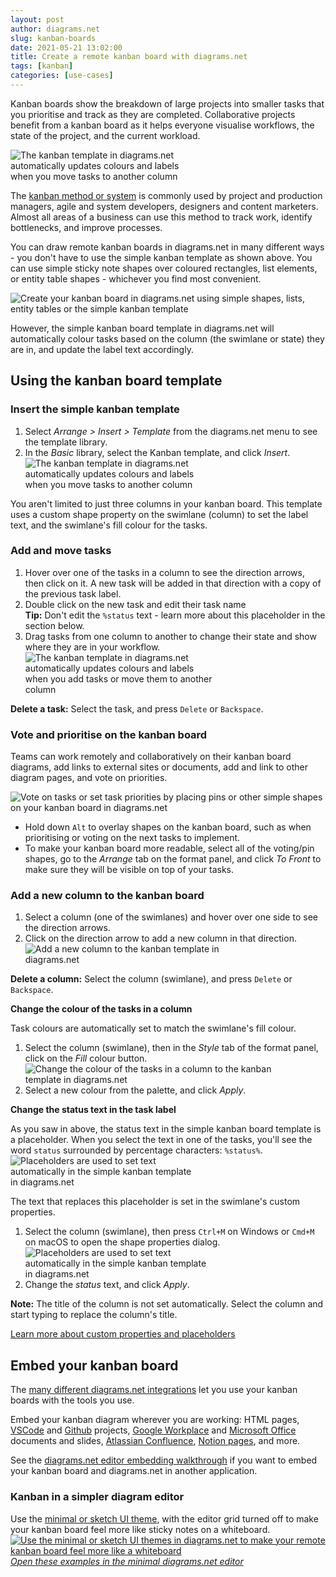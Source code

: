 ```yaml
---
layout: post
author: diagrams.net
slug: kanban-boards
date: 2021-05-21 13:02:00
title: Create a remote kanban board with diagrams.net
tags: [kanban]
categories: [use-cases]
---
```


Kanban boards show the breakdown of large projects into smaller tasks that you prioritise and track as they are completed. Collaborative projects benefit from a kanban board as it helps everyone visualise workflows, the state of the project, and the current workload.

<img src="/assets/img/blog/kanban-template-example.png" style="width=100%;max-width:300px;height:auto;"  alt="The kanban template in diagrams.net automatically updates colours and labels when you move tasks to another column">

The [kanban method or system](https://en.wikipedia.org/wiki/Kanban) is commonly used by project and production managers, agile and system developers, designers and content marketers. Almost all areas of a business can use this method to track work, identify bottlenecks, and improve processes. 

You can draw remote kanban boards in diagrams.net in many different ways - you don't have to use the simple kanban template as shown above. You can use simple sticky note shapes over coloured rectangles, list elements, or entity table shapes - whichever you find most convenient. 

<img src="/assets/img/blog/kanban-template-alternatives.png" style="width=100%;max-width:600px;height:auto;"  alt="Create your kanban board in diagrams.net using simple shapes, lists, entity tables or the simple kanban template">

However, the simple kanban board template in diagrams.net will automatically colour tasks based on the column (the swimlane or state) they are in, and update the label text accordingly. 

## Using the kanban board template

### Insert the simple kanban template

1. Select _Arrange > Insert > Template_ from the diagrams.net menu to see the template library. 
2. In the _Basic_ library, select the Kanban template, and click _Insert_. 
<br /><img src="/assets/img/blog/kanban-template-insert.png" style="width=100%;max-width:300px;height:auto;"  alt="The kanban template in diagrams.net automatically updates colours and labels when you move tasks to another column">

You aren't limited to just three columns in your kanban board. This template uses a custom shape property on the swimlane (column) to set the label text, and the swimlane's fill colour for the tasks.

### Add and move tasks

1. Hover over one of the tasks in a column to see the direction arrows, then click on it. A new task will be added in that direction with a copy of the previous task label. 
2. Double click on the new task and edit their task name 
<br />**Tip:** Don't edit the ``%status`` text - learn more about this placeholder in the section below. 
3. Drag tasks from one column to another to change their state and show where they are in your workflow.
<br /><img src="/assets/img/blog/kanban-template-use.gif" style="width=100%;max-width:300px;height:auto;"  alt="The kanban template in diagrams.net automatically updates colours and labels when you add tasks or move them to another column">

**Delete a task:** Select the task, and press ``Delete`` or ``Backspace``.

### Vote and prioritise on the kanban board

Teams can work remotely and collaboratively on their kanban board diagrams, add links to external sites or documents, add and link to other diagram pages, and vote on priorities.

<img src="/assets/img/blog/kanban-template-vote.png" style="width=100%;max-width:500px;height:auto;"  alt="Vote on tasks or set task priorities by placing pins or other simple shapes on your kanban board in diagrams.net">

* Hold down ``Alt`` to overlay shapes on the kanban board, such as when prioritising or voting on the next tasks to implement.
* To make your kanban board more readable, select all of the voting/pin shapes, go to the _Arrange_ tab on the format panel, and click _To Front_ to make sure they will be visible on top of your tasks.


### Add a new column to the kanban board

1. Select a column (one of the swimlanes) and hover over one side to see the direction arrows.
2. Click on the direction arrow to add a new column in that direction.
<br /><img src="/assets/img/blog/kanban-template-add-column.gif" style="width=100%;max-width:400px;height:auto;"  alt="Add a new column to the kanban template in diagrams.net">

**Delete a column:** Select the column (swimlane), and press ``Delete`` or ``Backspace``.

**Change the colour of the tasks in a column**

Task colours are automatically set to match the swimlane's fill colour.

1. Select the column (swimlane), then in the _Style_ tab of the format panel, click on the _Fill_ colour button.
<br /><img src="/assets/img/blog/kanban-template-recolour-column.png" style="width=100%;max-width:400px;height:auto;"  alt="Change the colour of the tasks in a column to the kanban template in diagrams.net">
2. Select a new colour from the palette, and click _Apply_.

**Change the status text in the task label**

As you saw in above, the status text in the simple kanban board template is a placeholder. When you select the text in one of the tasks, you'll see the word ``status`` surrounded by percentage characters: ``%status%``. 
<br /><img src="/assets/img/blog/kanban-template-label-placeholder.png" style="width=100%;max-width:300px;height:auto;"  alt="Placeholders are used to set text automatically in the simple kanban template in diagrams.net">

The text that replaces this placeholder is set in the swimlane's custom properties.

1. Select the column (swimlane), then press ``Ctrl+M`` on Windows or ``Cmd+M`` on macOS to open the shape properties dialog. 
<br /><img src="/assets/img/blog/kanban-template-relabel-column.png" style="width=100%;max-width:300px;height:auto;"  alt="Placeholders are used to set text automatically in the simple kanban template in diagrams.net">
2. Change the _status_ text, and click _Apply_.

**Note:** The title of the column is not set automatically. Select the column and start typing to replace the column's title.

[Learn more about custom properties and placeholders](/blog/placeholders.html)

## Embed your kanban board

The [many different diagrams.net integrations](/integrations.html) let you use your kanban boards with the tools you use. 

Embed your kanban diagram wherever you are working: HTML pages, [VSCode](/blog/embed-diagrams-vscode.html) and [Github](/blog/embed-diagrams-github-markdown.html) projects, [Google Workplace](/blog/diagrams-google-docs.html) and [Microsoft Office](/doc/faq/microsoft-office-diagrams.html) documents and slides, [Atlassian Confluence](/doc/drawio-confluence-cloud.html), [Notion pages](/embed-diagrams-notion.html), and more. 

See the [diagrams.net editor embedding walkthrough](/blog/embedding-walkthrough.html) if you want to embed your kanban board and diagrams.net in another application.

### Kanban in a simpler diagram editor

Use the [minimal or sketch UI theme](/blog/diagram-editor-theme.html), with the editor grid turned off to make your kanban board feel more like sticky notes on a whiteboard. 
<br />[<img src="/assets/img/blog/kanban-template-examples-minimal.png" style="width=100%;max-width:600px;height:auto;"  alt="Use the minimal or sketch UI themes in diagrams.net to make your remote kanban board feel more like a whiteboard">](https://app.diagrams.net/?ui=min&title=kanban.drawio#R7Z1bd5u6EoB%2FTR7jxd34Mfd2r6Tpanr23n3aSwZsq8HIBZxLf%2F2RhIQBCQenGHCstCuxJYwBfTOjGWbEiXmxfLmJwWpxh%2FwgPDE0%2F%2BXEvDwxDNPRLfyHtLxmLbqljbOWeQz9rE3bNDzA3wHbkLeuoR8krC1rShEKU7gqN3ooigIvLbWBOEbP5c1mKPRLDSswD0qHQRoePBAGwmb%2FQD9dZK2uMd60fwrgfMG%2FWXcmWc8S8I3ZjpMF8NFzocm8OjEvYoTS7NXy5SIIydUrX5frmt78wOIgSpt8wH%2B8XM%2FvX%2BJQBz%2FWn%2F810cNf2qmZ7eUJhGt2wuxg01d%2BBWK0jvyA7EQ7Mc%2BfFzANHlbAI73PeNBx2yJdhvidjl8mj0HqLdibBfAW6zi4IRtdWrhhhWCUBvHVEz7khO1whqL0GixhSAg5iz2yfw%2F3GtolWOPrGsRsowe0jum3LtIUD75hm2f4Fz5d8otskIzmCM3DAKxgMvLQknZ4Cd30epZ9BX5Z%2BhLbOK9%2BTYagQY8NhuEFClFMr4Q5c73A88hZpjF6DAo9U9e2bPIJcVDYOD0FcRq8FJrYIN0EaBmkMT4yjfWeOhb7DJOZU4Mz9bwh0NTsrG1RoM8xXUY%2Bo36e730DBn7B2JBz8ms6uf8F%2Fvf08%2FnOvnxE6GZqXZ%2FaYwGU74jINRJ4SZ7hMgRRwK8n6yFA4Ose%2BrfgFa3JAScp8B75u%2FMFiuFvvD3IUUpBnI%2BGs2U0Np98IHtkXMVBgj%2F7lY%2BEXmm6Ay%2BlDW9BkrIGD4UhWCVwmh%2F3EsRzGJ2jNMVUZRvVI8DP%2F7pyuPSnDJk%2BqYpMC%2FxY7riCj6kJ%2BGA9LOKj6%2Ba%2B8HFFfEDyiFt0gR98mqlwgSOUAVW4pqwJhHAe4bdhMCMfI9cJYvV9xppTRDRUghUWjOa3dBuqiljLN3b2pAnhz85CqqIX0PeDiMCBUpCCjASNazB6dexz%2FB9fxAttZJ%2FY%2BMAv8Ht98x7%2FJ5vH6QWK8LkASAc0wJg9BwS1XTnYLpZv08FowJLUiAW%2BXfsoTOpQEE2PQmGfKNhGzyg4Wh0KpkKhUxTGbjMUTHtfKOgCCpf4os57m134duD61mBmF64xNR1nALMLx3z%2F7MLaFzxGnR6xlB75Az3iNKdjKLMLR3RoGQq2QqFTFPqfXTh1KDgKhU5RaDy72BsKtmR2gUeyt8kFCNzZcEIXjucG09kAJhfjd4cu3H0FvhxJ4CvTImOlRf5Ei9iN4RjM3KI2iOUqFDpFoencYm8GRTdEi1IbD1%2BAFXnJRqBkHMxMaWMDACNyByIzNYISLxsfuqPc%2BMzgS%2BB%2Fy%2B5zUUuBnm%2Fxzoq3V4p2jJPmBVF2z6NkQ3TRVjW46dG32bBMq2Q2LAkerswj5dZlD3yIUc5aMPC5pxCE3wIvBdGcMlJGgFxjP0ar79iWB9zUS%2B%2BliZqFqg7amekW%2BnJanA7E7IIMUDNsxKyxapBNGGRjv7%2BhN8Wo5l3gw%2FVyNwDo7eyC0v7jscXHwPen1xiKdsZs0njMCoM0dkYTw7XHukV%2Fu1anQyZGH2tvT3U7aJWJQXkK4AxkGF%2B2DmFREjVzpPF%2B%2FFt3Oh1lMUyodHIXOtnpXyeLYcFbLDPHoZBz7g9IIVt1CnlHkf1ACnmHYTwUhSw6UUohd6GQJ%2F0rZDE4fyzauPloDUYb18ZAxTyNo9HGzYfxULSxGN6sScE47IBWntkx4CQLY3ABLVMFtFpRG25jFgYT0LLEgNYn%2FL3HYq%2FfFc6y3ZGZq3rLNK1ODbZVG88SE6KOxmDvHM%2BqG8OiJBr6yMntte04nVpsbhaUTu5YJ%2Fcf0LLEgNYR6eQc%2FEPSybUhLTEz8Vh08g7jeDA6Wc2T%2B9HJ%2Fce0bHGefDw3GawDnCbbtdNkMUP4aFTyB5wmywJbsuzfA49r8aTi4eb3uvo741ra%2FnSA8qFaURsHGNeyGyx%2B8TGNdQ79Tsba7HZ0av0lMfH%2BWIzzDuP2clIrZXa346hu8vejYPsPUtlHe5PfftdN%2Fo4VbO1dfbGc5WgU7M539btUsNIVvN6RuhyhlAzKG0t5TYH3OKeLf92v0xBGXGh8ED%2FekyFJiaLRRpot%2BiLX19eTc0PwRQoFUNzVSVBITu%2FchzGmCCIy7kxvzmPgQzxgl4WuCOvZRaGv%2FJ3GmbAGWb7qGn1TXNursNYXyQb4CecU6EtDYlKkq5kNaeWyFpyzU3tslryzU4PfR3yrzsppoc5KCrfonNVVWbGCuwK%2FggNdrapbYtVBVRj1rGvr44h5B%2BsUMXj0Oqo%2F1tJ3rQBlWCO7jJTJZ%2B8FpPiaDaUizhbqeaVEvSOxWKlLpS6bqEtdNhfoVF1KilLfytNUcCu4ZXA71bmAJFTbKdsNfEm1Uu0OOa5tUGJqVoUSR7z5s7%2BVaqWc1Hq19alvSgcqHSihO18%2B4rXa0JsSbJqir7yh4XlDuivxhkSrypdK7sQbql2Ltz4nTSlLpSybKMu8LLE3ZamL%2BVhvpvcouhXdMrqNKt1iGKtjuMW4v%2FKH6v2ht3OjWsDEqvrMnT63Q46JGEE%2FMZwwpWrlCb%2Bck5ebxIqsC39VoVcpS6Usd5ACnaum4dxG4s81eSsDVLlNg3ObdKfRPSRbolX35jXptTeR6jMnlK5UurKBruz0HpI0B0ZSWShCLV8nm4ziu9fJNq0T2XrY1cWvJU2N18MmLbL1sCVZ8Vxqirh9DeIl3gwfg6HdYYGsqjyadiSq%2FZrFfMn5naPYp9UE%2BcEXktMyMeYPHTSKQkbTIGFCNr5bhyl8oJueSMsCZjb5J5360h92DoX27KclwE1NmA2MR2JkYGxIGLe5l7UD5Gj6kzwG0tBCMA1CppzviX645xiDdM329yVg5VnbJcIqnCITIbkwiEP2NkBM%2B2sVcdAl5PCEOZ4Rl1NsS8HbJopl%2FAyNNz1ke%2BZtgkBJRFG%2Bhr0oeWUT0dRGVWg%2B02w8d6vInStldbt2a16nIClnkqXRWu7uD8%2FDbxmv9ezmN%2FAz12wal%2Bhzfq0RzzE%2BzUwttnOa7qxe6EXh%2FRtfLtsNJiiq39EzOy%2ByK2z9l0Rh449qu34LbOVYyfZ%2FuCObST2JSeYubrbf8nfhZihpyy5X0R1ehXgOt0AhFqDyE2a3q5LxVlXyVohGVC8F6djy8AqmL77nWbibyBB1cmKPiZLcgpXsTkmj%2FR3EPohAdabmskP7h8uHXpFYidW5pj87SLLVWJJZLzcx%2FHkCDb1Sd%2FfM3eZyrSu5%2FhBybSu5Hopc64MQbEMJ9ocQbEcJ9lAEu2eLfXn%2F%2BcuN6EN%2BJmK5itEcu0ZJE6Jc5U0OxZvUNMfRKoHJPXmTvNctMz0M79JSxupDGKuJMlZtGavm5dYD9i5tJdcfQa6zemIl10OQ62F4l44S7A8h2IYS7KEIdu%2Fe5Zcr0bm8QMtVGKR4aBrApG%2BFSTmWHTqW%2BvmZfmVUKN%2BrY2k6Q3Qsx8pOfQg7ZSo71ZKdsndOoRmiY%2Bkquf4Qcr09s0nJdYdy3bNjeeZ5wSqfaBbnoOUeztMXa2VdfDr1Tlc%2BWqb%2FfV74V%2Ben%2BvYApJqC7nUKWplqVjPnHFc73%2BsU1LbUFFSZqj83VVLVYqgY6DtM1RYtraagSq6HINfbo1ZKrjuU6w6noEItkhwOcb2bB0giohQS6D2%2BUnFM6XtSaJdwDvFsVSOrBOM%2FMV%2BsmHQiIuPpgnzAj8EzXTtH80D0BBI%2B891SDVo7F6s0Na8alfFdLttXFaHi2nTlglBzItaDjieyZXRaWINZzqm4js4tTIiK3jwypkAo3EB4E%2BA%2BEPJeYungNAbsmBSNg6ex6vScupI1H7gn1AmMvIK0VJ08DUs6chaTy8cYvIpSUldsaN%2BCENCaX0XjodJou5VqeUNSLG%2FyquNOeGywUA1H4JbM8r%2BiBLLK86xUtggZryynFbAgWeQo1EeASlNEthNakr98mWOoFiOIkhH8CqMir0Y2BdM039dK68mYvMOyNE3AvphTquAUit3tykoOujaR1ALrkhknX0ysfdN9wHQSNqV0EjbldBI2FZ1yOseTKp2ySvVO6WywFsNg6ZzNgC2l03XtGjonk7GiU06nUV1qeQB0Nniy12DpVJa9Vd1pVXSn0zucDdaLHyycyrC3a9gr6zI6dt9wiovUHw6cyq63CicPVA4HTjHofjhwKrPeKpxVh91w%2BoZTjLQfDpzKrLdr1itzzs3T5vqCU7Li%2FOHQqex6m3QK%2FvoA6FSReEVn1mtaVTo1o3c8VShe4cnw5J%2FJ8ewdThWJV3ByOKvPgtH03vEUV6T%2Fm6bFXX%2BNIYoxiUmTpx2oHI4hAKZX0jLx6EpjQtInxe0txe2QrbOaPLaqAE2jOnnsPSxkqHuRCk%2BOp5DHYfaOp7obqfDkeFYfZ9Q7nOpupIKT%2BzaVW%2BX6pMsMzR%2FLbz9%2B%2Byg0Xp1FHMGpB%2F%2F6IcnQ%2FE7T1hNeCfQIoimt3UsD3AJoNRB51toSUN7IhdTWKx93kIHyMAjrmLwCkU8%2BlJUT0gJD0joFSVY9tCnSwB9ZLyNVINQdxQKyErDrKbb0aha8qZkCxJYre2bcuyrbYoTSQt8NUVp3yCcVq1f%2FBw%3D%3D)
<br />[_Open these examples in the minimal diagrams.net editor_](https://app.diagrams.net/?ui=min&title=kanban.drawio#R7Z1bd5u6EoB%2FTR7jxd34Mfd2r6Tpanr23n3aSwZsq8HIBZxLf%2F2RhIQBCQenGHCstCuxJYwBfTOjGWbEiXmxfLmJwWpxh%2FwgPDE0%2F%2BXEvDwxDNPRLfyHtLxmLbqljbOWeQz9rE3bNDzA3wHbkLeuoR8krC1rShEKU7gqN3ooigIvLbWBOEbP5c1mKPRLDSswD0qHQRoePBAGwmb%2FQD9dZK2uMd60fwrgfMG%2FWXcmWc8S8I3ZjpMF8NFzocm8OjEvYoTS7NXy5SIIydUrX5frmt78wOIgSpt8wH%2B8XM%2FvX%2BJQBz%2FWn%2F810cNf2qmZ7eUJhGt2wuxg01d%2BBWK0jvyA7EQ7Mc%2BfFzANHlbAI73PeNBx2yJdhvidjl8mj0HqLdibBfAW6zi4IRtdWrhhhWCUBvHVEz7khO1whqL0GixhSAg5iz2yfw%2F3GtolWOPrGsRsowe0jum3LtIUD75hm2f4Fz5d8otskIzmCM3DAKxgMvLQknZ4Cd30epZ9BX5Z%2BhLbOK9%2BTYagQY8NhuEFClFMr4Q5c73A88hZpjF6DAo9U9e2bPIJcVDYOD0FcRq8FJrYIN0EaBmkMT4yjfWeOhb7DJOZU4Mz9bwh0NTsrG1RoM8xXUY%2Bo36e730DBn7B2JBz8ms6uf8F%2Fvf08%2FnOvnxE6GZqXZ%2FaYwGU74jINRJ4SZ7hMgRRwK8n6yFA4Ose%2BrfgFa3JAScp8B75u%2FMFiuFvvD3IUUpBnI%2BGs2U0Np98IHtkXMVBgj%2F7lY%2BEXmm6Ay%2BlDW9BkrIGD4UhWCVwmh%2F3EsRzGJ2jNMVUZRvVI8DP%2F7pyuPSnDJk%2BqYpMC%2FxY7riCj6kJ%2BGA9LOKj6%2Ba%2B8HFFfEDyiFt0gR98mqlwgSOUAVW4pqwJhHAe4bdhMCMfI9cJYvV9xppTRDRUghUWjOa3dBuqiljLN3b2pAnhz85CqqIX0PeDiMCBUpCCjASNazB6dexz%2FB9fxAttZJ%2FY%2BMAv8Ht98x7%2FJ5vH6QWK8LkASAc0wJg9BwS1XTnYLpZv08FowJLUiAW%2BXfsoTOpQEE2PQmGfKNhGzyg4Wh0KpkKhUxTGbjMUTHtfKOgCCpf4os57m134duD61mBmF64xNR1nALMLx3z%2F7MLaFzxGnR6xlB75Az3iNKdjKLMLR3RoGQq2QqFTFPqfXTh1KDgKhU5RaDy72BsKtmR2gUeyt8kFCNzZcEIXjucG09kAJhfjd4cu3H0FvhxJ4CvTImOlRf5Ei9iN4RjM3KI2iOUqFDpFoencYm8GRTdEi1IbD1%2BAFXnJRqBkHMxMaWMDACNyByIzNYISLxsfuqPc%2BMzgS%2BB%2Fy%2B5zUUuBnm%2Fxzoq3V4p2jJPmBVF2z6NkQ3TRVjW46dG32bBMq2Q2LAkerswj5dZlD3yIUc5aMPC5pxCE3wIvBdGcMlJGgFxjP0ar79iWB9zUS%2B%2BliZqFqg7amekW%2BnJanA7E7IIMUDNsxKyxapBNGGRjv7%2BhN8Wo5l3gw%2FVyNwDo7eyC0v7jscXHwPen1xiKdsZs0njMCoM0dkYTw7XHukV%2Fu1anQyZGH2tvT3U7aJWJQXkK4AxkGF%2B2DmFREjVzpPF%2B%2FFt3Oh1lMUyodHIXOtnpXyeLYcFbLDPHoZBz7g9IIVt1CnlHkf1ACnmHYTwUhSw6UUohd6GQJ%2F0rZDE4fyzauPloDUYb18ZAxTyNo9HGzYfxULSxGN6sScE47IBWntkx4CQLY3ABLVMFtFpRG25jFgYT0LLEgNYn%2FL3HYq%2FfFc6y3ZGZq3rLNK1ODbZVG88SE6KOxmDvHM%2BqG8OiJBr6yMntte04nVpsbhaUTu5YJ%2Fcf0LLEgNYR6eQc%2FEPSybUhLTEz8Vh08g7jeDA6Wc2T%2B9HJ%2Fce0bHGefDw3GawDnCbbtdNkMUP4aFTyB5wmywJbsuzfA49r8aTi4eb3uvo741ra%2FnSA8qFaURsHGNeyGyx%2B8TGNdQ79Tsba7HZ0av0lMfH%2BWIzzDuP2clIrZXa346hu8vejYPsPUtlHe5PfftdN%2Fo4VbO1dfbGc5WgU7M539btUsNIVvN6RuhyhlAzKG0t5TYH3OKeLf92v0xBGXGh8ED%2FekyFJiaLRRpot%2BiLX19eTc0PwRQoFUNzVSVBITu%2FchzGmCCIy7kxvzmPgQzxgl4WuCOvZRaGv%2FJ3GmbAGWb7qGn1TXNursNYXyQb4CecU6EtDYlKkq5kNaeWyFpyzU3tslryzU4PfR3yrzsppoc5KCrfonNVVWbGCuwK%2FggNdrapbYtVBVRj1rGvr44h5B%2BsUMXj0Oqo%2F1tJ3rQBlWCO7jJTJZ%2B8FpPiaDaUizhbqeaVEvSOxWKlLpS6bqEtdNhfoVF1KilLfytNUcCu4ZXA71bmAJFTbKdsNfEm1Uu0OOa5tUGJqVoUSR7z5s7%2BVaqWc1Hq19alvSgcqHSihO18%2B4rXa0JsSbJqir7yh4XlDuivxhkSrypdK7sQbql2Ltz4nTSlLpSybKMu8LLE3ZamL%2BVhvpvcouhXdMrqNKt1iGKtjuMW4v%2FKH6v2ht3OjWsDEqvrMnT63Q46JGEE%2FMZwwpWrlCb%2Bck5ebxIqsC39VoVcpS6Usd5ACnaum4dxG4s81eSsDVLlNg3ObdKfRPSRbolX35jXptTeR6jMnlK5UurKBruz0HpI0B0ZSWShCLV8nm4ziu9fJNq0T2XrY1cWvJU2N18MmLbL1sCVZ8Vxqirh9DeIl3gwfg6HdYYGsqjyadiSq%2FZrFfMn5naPYp9UE%2BcEXktMyMeYPHTSKQkbTIGFCNr5bhyl8oJueSMsCZjb5J5360h92DoX27KclwE1NmA2MR2JkYGxIGLe5l7UD5Gj6kzwG0tBCMA1CppzviX645xiDdM329yVg5VnbJcIqnCITIbkwiEP2NkBM%2B2sVcdAl5PCEOZ4Rl1NsS8HbJopl%2FAyNNz1ke%2BZtgkBJRFG%2Bhr0oeWUT0dRGVWg%2B02w8d6vInStldbt2a16nIClnkqXRWu7uD8%2FDbxmv9ezmN%2FAz12wal%2Bhzfq0RzzE%2BzUwttnOa7qxe6EXh%2FRtfLtsNJiiq39EzOy%2ByK2z9l0Rh449qu34LbOVYyfZ%2FuCObST2JSeYubrbf8nfhZihpyy5X0R1ehXgOt0AhFqDyE2a3q5LxVlXyVohGVC8F6djy8AqmL77nWbibyBB1cmKPiZLcgpXsTkmj%2FR3EPohAdabmskP7h8uHXpFYidW5pj87SLLVWJJZLzcx%2FHkCDb1Sd%2FfM3eZyrSu5%2FhBybSu5Hopc64MQbEMJ9ocQbEcJ9lAEu2eLfXn%2F%2BcuN6EN%2BJmK5itEcu0ZJE6Jc5U0OxZvUNMfRKoHJPXmTvNctMz0M79JSxupDGKuJMlZtGavm5dYD9i5tJdcfQa6zemIl10OQ62F4l44S7A8h2IYS7KEIdu%2Fe5Zcr0bm8QMtVGKR4aBrApG%2BFSTmWHTqW%2BvmZfmVUKN%2BrY2k6Q3Qsx8pOfQg7ZSo71ZKdsndOoRmiY%2Bkquf4Qcr09s0nJdYdy3bNjeeZ5wSqfaBbnoOUeztMXa2VdfDr1Tlc%2BWqb%2FfV74V%2Ben%2BvYApJqC7nUKWplqVjPnHFc73%2BsU1LbUFFSZqj83VVLVYqgY6DtM1RYtraagSq6HINfbo1ZKrjuU6w6noEItkhwOcb2bB0giohQS6D2%2BUnFM6XtSaJdwDvFsVSOrBOM%2FMV%2BsmHQiIuPpgnzAj8EzXTtH80D0BBI%2B891SDVo7F6s0Na8alfFdLttXFaHi2nTlglBzItaDjieyZXRaWINZzqm4js4tTIiK3jwypkAo3EB4E%2BA%2BEPJeYungNAbsmBSNg6ex6vScupI1H7gn1AmMvIK0VJ08DUs6chaTy8cYvIpSUldsaN%2BCENCaX0XjodJou5VqeUNSLG%2FyquNOeGywUA1H4JbM8r%2BiBLLK86xUtggZryynFbAgWeQo1EeASlNEthNakr98mWOoFiOIkhH8CqMir0Y2BdM039dK68mYvMOyNE3AvphTquAUit3tykoOujaR1ALrkhknX0ysfdN9wHQSNqV0EjbldBI2FZ1yOseTKp2ySvVO6WywFsNg6ZzNgC2l03XtGjonk7GiU06nUV1qeQB0Nniy12DpVJa9Vd1pVXSn0zucDdaLHyycyrC3a9gr6zI6dt9wiovUHw6cyq63CicPVA4HTjHofjhwKrPeKpxVh91w%2BoZTjLQfDpzKrLdr1itzzs3T5vqCU7Li%2FOHQqex6m3QK%2FvoA6FSReEVn1mtaVTo1o3c8VShe4cnw5J%2FJ8ewdThWJV3ByOKvPgtH03vEUV6T%2Fm6bFXX%2BNIYoxiUmTpx2oHI4hAKZX0jLx6EpjQtInxe0txe2QrbOaPLaqAE2jOnnsPSxkqHuRCk%2BOp5DHYfaOp7obqfDkeFYfZ9Q7nOpupIKT%2BzaVW%2BX6pMsMzR%2FLbz9%2B%2Byg0Xp1FHMGpB%2F%2F6IcnQ%2FE7T1hNeCfQIoimt3UsD3AJoNRB51toSUN7IhdTWKx93kIHyMAjrmLwCkU8%2BlJUT0gJD0joFSVY9tCnSwB9ZLyNVINQdxQKyErDrKbb0aha8qZkCxJYre2bcuyrbYoTSQt8NUVp3yCcVq1f%2FBw%3D%3D)

